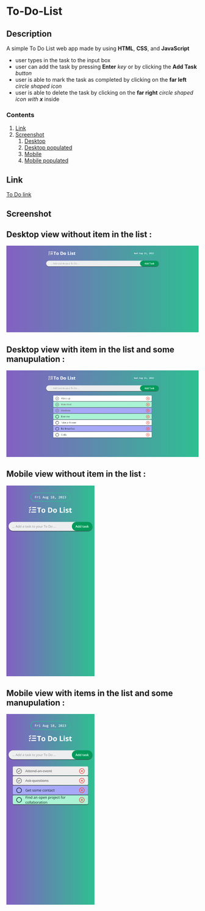 # To-Do-List

## Description

A simple To Do List web app made by using **HTML**, **CSS**, and **JavaScript**

- user types in the task to the input box
- user can add the task by pressing **Enter** _key_ or by clicking the **Add Task** _button_
- user is able to mark the task as completed by clicking on the **far left** _circle shaped icon_
- user is able to delete the task by clicking on the **far right** _circle shaped icon with **x**_  inside

### Contents

1. [Link](#link)
2. [Screenshot](#screenshot)
   1. [Desktop](#desktop)
   2. [Desktop populated](#desktop2)
   3. [Mobile](#mobile)
   3. [Mobile populated](#mobile2)

## Link

[To Do link](https://jfcode101.github.io/To-Do-List/)

## Screenshot

## Desktop view without item in the list <a name="desktop"></a> : 
![](/images/desktop1.png)

## Desktop view with item in the list and some manupulation <a name="desktop2"></a> : 
![](/images/deskt-items.png)

## Mobile view without item in the list <a name="mobile"></a> : 
![](/images/mobile.png)

## Mobile view with items in the list and some manupulation <a name="mobile2"></a> : 
![](/images/mobile-populated.png)


